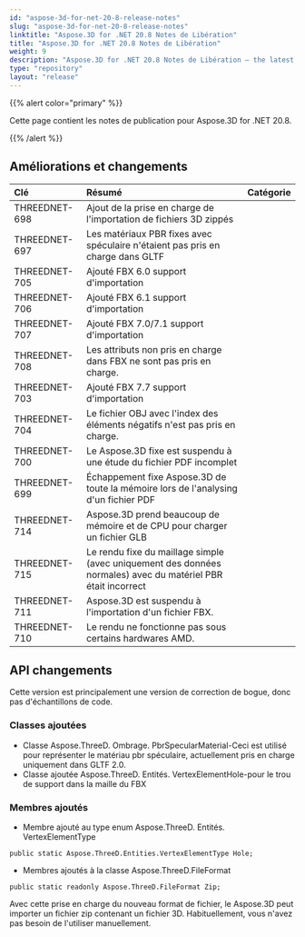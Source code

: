 ```yaml
---
id: "aspose-3d-for-net-20-8-release-notes"
slug: "aspose-3d-for-net-20-8-release-notes"
linktitle: "Aspose.3D for .NET 20.8 Notes de Libération"
title: "Aspose.3D for .NET 20.8 Notes de Libération"
weight: 9
description: "Aspose.3D for .NET 20.8 Notes de Libération – the latest updates and fixes."
type: "repository"
layout: "release"
---
```

{{% alert color="primary" %}}

Cette page contient les notes de publication pour Aspose.3D for .NET 20.8.

{{% /alert %}}
## **Améliorations et changements**

|**Clé**|**Résumé**|**Catégorie**|
|:- |:- |:- |
|THREEDNET-698|Ajout de la prise en charge de l'importation de fichiers 3D zippés|
|THREEDNET-697|Les matériaux PBR fixes avec spéculaire n'étaient pas pris en charge dans GLTF|
|THREEDNET-705|Ajouté FBX 6.0 support d'importation|
|THREEDNET-706|Ajouté FBX 6.1 support d'importation|
|THREEDNET-707|Ajouté FBX 7.0/7.1 support d'importation|
|THREEDNET-708|Les attributs non pris en charge dans FBX ne sont pas pris en charge.|
|THREEDNET-703|Ajouté FBX 7.7 support d'importation|
|THREEDNET-704|Le fichier OBJ avec l'index des éléments négatifs n'est pas pris en charge.|
|THREEDNET-700|Le Aspose.3D fixe est suspendu à une étude du fichier PDF incomplet|
|THREEDNET-699|Échappement fixe Aspose.3D de toute la mémoire lors de l'analysing d'un fichier PDF|
|THREEDNET-714|Aspose.3D prend beaucoup de mémoire et de CPU pour charger un fichier GLB|
|THREEDNET-715|Le rendu fixe du maillage simple (avec uniquement des données normales) avec du matériel PBR était incorrect|
|THREEDNET-711|Aspose.3D est suspendu à l'importation d'un fichier FBX.|
|THREEDNET-710|Le rendu ne fonctionne pas sous certains hardwares AMD.|

## API changements ##
Cette version est principalement une version de correction de bogue, donc pas d'échantillons de code.

### Classes ajoutées ###
  * Classe Aspose.ThreeD. Ombrage. PbrSpecularMaterial-Ceci est utilisé pour représenter le matériau pbr spéculaire, actuellement pris en charge uniquement dans GLTF 2.0.
  * Classe ajoutée Aspose.ThreeD. Entités. VertexElementHole-pour le trou de support dans la maille du FBX
### Membres ajoutés ###
  * Membre ajouté au type enum Aspose.ThreeD. Entités. VertexElementType
```
public static Aspose.ThreeD.Entities.VertexElementType Hole;
```
  * Membres ajoutés à la classe Aspose.ThreeD.FileFormat
```
public static readonly Aspose.ThreeD.FileFormat Zip;
```
Avec cette prise en charge du nouveau format de fichier, le Aspose.3D peut importer un fichier zip contenant un fichier 3D. Habituellement, vous n'avez pas besoin de l'utiliser manuellement.

